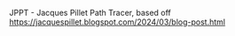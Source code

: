 JPPT - Jacques Pillet Path Tracer, based off
https://jacquespillet.blogspot.com/2024/03/blog-post.html
